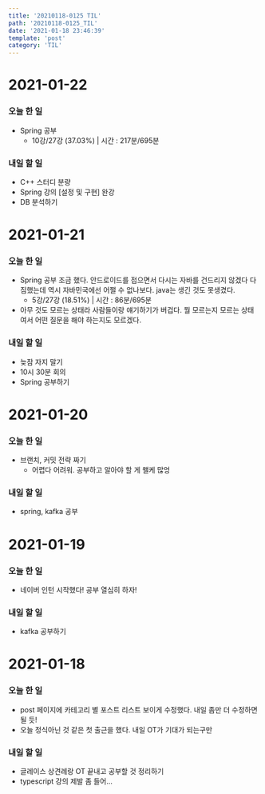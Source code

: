 ```yaml
---
title: '20210118-0125 TIL'
path: '20210118-0125_TIL'
date: '2021-01-18 23:46:39'
template: 'post'
category: 'TIL'
---
```


# 2021-01-22
### 오늘 한 일
* Spring 공부
    - 10강/27강 (37.03%) | 시간 : 217분/695분

### 내일 할 일
* C++ 스터디 분량
* Spring 강의 [설정 및 구현] 완강
* DB 분석하기

# 2021-01-21
### 오늘 한 일
* Spring 공부 조금 했다. 안드로이드를 접으면서 다시는 자바를 건드리지 않겠다 다짐했는데 역시 자바민국에선 어쩔 수 없나보다. java는 생긴 것도 못생겼다.
    - 5강/27강 (18.51%) | 시간 : 86분/695분
* 아무 것도 모르는 상태라 사람들이랑 얘기하기가 버겁다. 뭘 모르는지 모르는 상태여서 어떤 질문을 해야 하는지도 모르겠다.

### 내일 할 일
* 늦잠 자지 말기
* 10시 30분 회의
* Spring 공부하기

# 2021-01-20
### 오늘 한 일
* 브랜치, 커밋 전략 짜기
    * 어렵다 어려워. 공부하고 알아야 할 게 왤케 많엉

### 내일 할 일
* spring, kafka 공부

# 2021-01-19
### 오늘 한 일
* 네이버 인턴 시작했다! 공부 열심히 하자!

### 내일 할 일
* kafka 공부하기

# 2021-01-18
### 오늘 한 일
* post 페이지에 카테고리 별 포스트 리스트 보이게 수정했다. 내일 좀만 더 수정하면 될 듯!
* 오늘 정식아닌 것 같은 첫 출근을 했다. 내일 OT가 기대가 되는구만

### 내일 할 일
* 글레이스 상견례랑 OT 끝내고 공부할 것 정리하기
* typescript 강의 제발 좀 들어...
